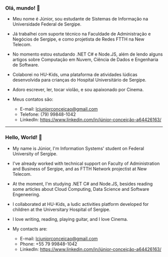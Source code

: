### Olá, mundo! 👋

- Meu nome é Júnior, sou estudante de Sistemas de Informação na Universidade Federal de Sergipe.

- Já trabalhei com suporte técnico na Faculdade de Administração e Negócios de Sergipe, e como projetista de Redes FTTH na New Telecom.

- No momento estou estudando .NET C# e Node.JS, além de lendo alguns artigos sobre Computação em Nuvem, Ciência de Dados e Engenharia de Software.

- Colaborei no HU-Kids, uma plataforma de atividades lúdicas desenvolvida para crianças do Hospital Universitário de Sergipe.

- Adoro escrever, ler, tocar violão, e sou apaixonado por Cinema.

- Meus contatos são:
    - E-mail: lcjuniorconceicao@gmail.com
    - Telefone: (79) 99848-1042
    - LinkedIn: https://www.linkedin.com/in/júnior-conceição-a64426163/


-----------------------------------------------------------------------------


### Hello, World! 👋

- My name is Júnior, I'm Information Systems' student on Federal University of Sergipe.

- I've already worked with technical support on Faculty of Administration and Business of Sergipe, and as FTTH Network projectist at New Telecom.

- At the moment, I'm studying .NET C# and Node.JS, besides reading some articles about Cloud Computing, Data Science and Software Engeneering.

- I collaborated at HU-Kids, a ludic activities platform developed for children at the Universitary Hospital of Sergipe.

- I love writing, reading, playing guitar, and I love Cinema.

- My contacts are:
    - E-mail: lcjuniorconceicao@gmail.com
    - Phone: +55 79 99848-1042
    - LinkedIn: https://www.linkedin.com/in/júnior-conceição-a64426163/
